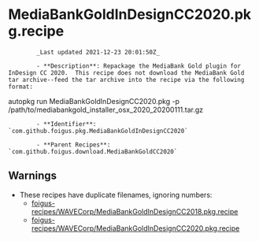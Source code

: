 # MediaBankGoldInDesignCC2020.pkg.recipe

            _Last updated 2021-12-23 20:01:50Z_

            - **Description**: Repackage the MediaBank Gold plugin for InDesign CC 2020.  This recipe does not download the MediaBank Gold tar archive--feed the tar archive into the recipe via the following format:

autopkg run MediaBankGoldInDesignCC2020.pkg -p /path/to/mediabankgold_installer_osx_2020_20200111.tar.gz

            - **Identifier**: `com.github.foigus.pkg.MediaBankGoldInDesignCC2020`

            - **Parent Recipes**: `com.github.foigus.download.MediaBankGoldCC2020`


## Warnings

- These recipes have duplicate filenames, ignoring numbers:
    - [foigus-recipes/WAVECorp/MediaBankGoldInDesignCC2018.pkg.recipe](/autopkg-dupe-tracker/foigus-recipes/WAVECorp/MediaBankGoldInDesignCC2018.pkg.recipe)
    - [foigus-recipes/WAVECorp/MediaBankGoldInDesignCC2020.pkg.recipe](/autopkg-dupe-tracker/foigus-recipes/WAVECorp/MediaBankGoldInDesignCC2020.pkg.recipe)